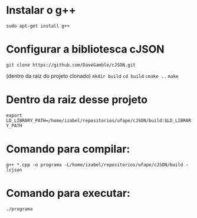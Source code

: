 # Instalar o g++
`sudo apt-get install g++`

# Configurar a bibliotesca cJSON
`git clone https://github.com/DaveGamble/cJSON.git`

(dentro da raiz do projeto clonado)
`mkdir build`
`cd build`
`cmake ..`
`make`

# Dentro da raiz desse projeto
`export LD_LIBRARY_PATH=/home/izabel/repositorios/ufape/cJSON/build:$LD_LIBRARY_PATH`

# Comando para compilar: 
`g++ *.cpp -o programa -L/home/izabel/repositorios/ufape/cJSON/build -lcjson`
# Comando para executar:
 `./programa`